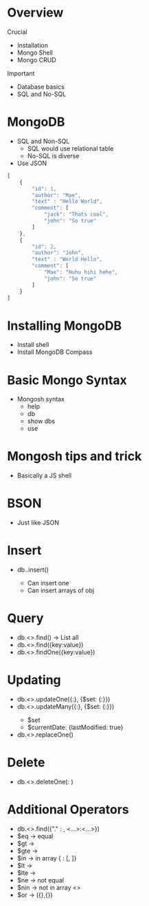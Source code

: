 # Overview
Crucial
- Installation
- Mongo Shell
- Mongo CRUD
  
Important
- Database basics
- SQL and No-SQL

# MongoDB
- SQL and Non-SQL
  - SQL would use relational table
  - No-SQL is diverse
- Use JSON
```js
[
    {
        "id": 1,
        "author": "Mae",
        "text" : "Hello World",
        "comment": [
            "jack": "Thats cool",
            "john": "So true"
        ]
    },
    {
        "id": 2,
        "author": "John",
        "text" : "World Hello",
        "comment": [
            "Mae": "Huhu hihi hehe",
            "john": "So true"
        ]
    }
]
```
# Installing MongoDB
- Install shell
- Install MongoDB Compass

# Basic Mongo Syntax
- Mongosh syntax
  - help
  - db
  - show dbs
  - use <dbName>

# Mongosh tips and trick
  - Basically a JS shell

# BSON
- Just like JSON

# Insert
- db.<collection>.insert()
  - Can insert one
  - Can insert arrays of obj 

# Query
- db.<>.find()      -> List all
- db.<>.find({key:value})
- db.<>.findOne({key:value})

# Updating
- db.<>.updateOne({<key>:<value>}, {$set: {<key>:<value>}})
- db.<>.updateMany({<key>:<value>}, {$set: {<key>:<value>}})
  - $set
  - $currentDate: {lastModified: true}
- db.<>.replaceOne()

# Delete
- db.<>.deleteOne(<key>: <value>)

# Additional Operators
- db.<>.find({"<level1Key>.<level2Key>" : <value>, <...>:<...>})
- $eq   -> equal
- $gt   ->
- $gte  ->
- $in   -> in array {<key> : [<val1>, <val2>]}
- $lt   ->
- $lte  ->
- $ne   -> not equal
- $nin  -> not in array <>
- $or   -> ({<condition1>},{<condition2>})